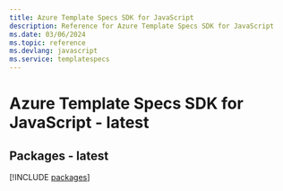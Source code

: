 ```yaml
---
title: Azure Template Specs SDK for JavaScript
description: Reference for Azure Template Specs SDK for JavaScript
ms.date: 03/06/2024
ms.topic: reference
ms.devlang: javascript
ms.service: templatespecs
---
```

# Azure Template Specs SDK for JavaScript - latest
## Packages - latest
[!INCLUDE [packages](template-specs-index.md)]